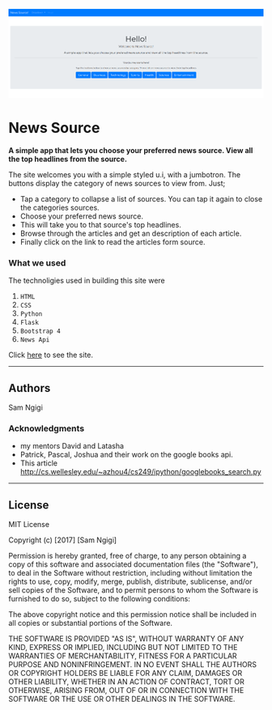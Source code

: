 ![News Source](news.png)


News Source
=======================


**A simple app that lets you choose your preferred news source. View all the top headlines from the source.**


The site welcomes you with a simple styled u.i, with a jumbotron. The buttons display the category of news sources to view from. Just;


- Tap a category to collapse a list of sources. You can tap it again to close the categories sources.
- Choose your preferred news source.
- This will take you to that source's top headlines.
- Browse through the articles and get an description of each article.
- Finally click on the link to read the articles form source.

### What we used
The technoligies used in building this site were  
1. `HTML`
2. `CSS`
3. `Python`
4. `Flask`
5. `Bootstrap 4`
6. `News Api`


Click [here](https://news-source.herokuapp.com/) to see the site.

------------

## Authors

Sam Ngigi

### Acknowledgments

* my mentors David and Latasha
* Patrick, Pascal, Joshua and their work on the google books api.
* This article http://cs.wellesley.edu/~azhou4/cs249/ipython/googlebooks_search.py
------------

License
-------

MIT License

Copyright (c) [2017] [Sam Ngigi]

Permission is hereby granted, free of charge, to any person obtaining a copy
of this software and associated documentation files (the "Software"), to deal
in the Software without restriction, including without limitation the rights
to use, copy, modify, merge, publish, distribute, sublicense, and/or sell
copies of the Software, and to permit persons to whom the Software is
furnished to do so, subject to the following conditions:

The above copyright notice and this permission notice shall be included in all
copies or substantial portions of the Software.

THE SOFTWARE IS PROVIDED "AS IS", WITHOUT WARRANTY OF ANY KIND, EXPRESS OR
IMPLIED, INCLUDING BUT NOT LIMITED TO THE WARRANTIES OF MERCHANTABILITY,
FITNESS FOR A PARTICULAR PURPOSE AND NONINFRINGEMENT. IN NO EVENT SHALL THE
AUTHORS OR COPYRIGHT HOLDERS BE LIABLE FOR ANY CLAIM, DAMAGES OR OTHER
LIABILITY, WHETHER IN AN ACTION OF CONTRACT, TORT OR OTHERWISE, ARISING FROM,
OUT OF OR IN CONNECTION WITH THE SOFTWARE OR THE USE OR OTHER DEALINGS IN THE
SOFTWARE.

